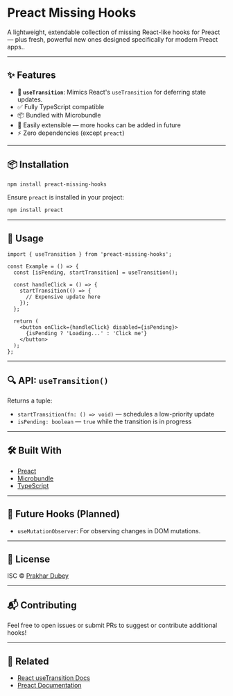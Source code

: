 # Preact Missing Hooks

A lightweight, extendable collection of missing React-like hooks for Preact — plus fresh, powerful new ones designed specifically for modern Preact apps..

---

## ✨ Features

* **🔄 `useTransition`**: Mimics React's `useTransition` for deferring state updates.
* ✅ Fully TypeScript compatible
* 📦 Bundled with Microbundle
* 🔌 Easily extensible — more hooks can be added in future
* ⚡ Zero dependencies (except `preact`)

---

## 📦 Installation

```bash
npm install preact-missing-hooks
```

Ensure `preact` is installed in your project:

```bash
npm install preact
```

---

## 🔧 Usage

```tsx
import { useTransition } from 'preact-missing-hooks';

const Example = () => {
  const [isPending, startTransition] = useTransition();

  const handleClick = () => {
    startTransition(() => {
      // Expensive update here
    });
  };

  return (
    <button onClick={handleClick} disabled={isPending}>
      {isPending ? 'Loading...' : 'Click me'}
    </button>
  );
};
```

---

## 🔍 API: `useTransition()`

Returns a tuple:

* `startTransition(fn: () => void)` — schedules a low-priority update
* `isPending: boolean` — `true` while the transition is in progress

---

## 🛠 Built With

* [Preact](https://preactjs.com)
* [Microbundle](https://github.com/developit/microbundle)
* [TypeScript](https://www.typescriptlang.org/)

---

## 🧩 Future Hooks (Planned)

* `useMutationObserver`: For observing changes in DOM mutations.
---


## 📝 License

ISC © [Prakhar Dubey](https://github.com/prakhardubey2002)

---

## 📬 Contributing

Feel free to open issues or submit PRs to suggest or contribute additional hooks!

---

## 📎 Related

* [React useTransition Docs](https://react.dev/reference/react/useTransition)
* [Preact Documentation](https://preactjs.com/guide/v10/getting-started/)
